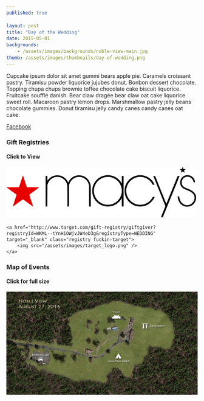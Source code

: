 ```yaml
---
published: true

layout: post
title: "Day of the Wedding"
date: 2015-05-01
backgrounds:
    - /assets/images/backgrounds/noble-view-main.jpg
thumb: /assets/images/thumbnails/day-of-wedding.png
---
```


Cupcake ipsum dolor sit amet gummi bears apple pie. Caramels croissant pastry. Tiramisu powder liquorice jujubes donut. Bonbon dessert chocolate. Topping chupa chups brownie toffee chocolate cake biscuit liquorice. Fruitcake soufflé danish. Bear claw dragée bear claw oat cake liquorice sweet roll. Macaroon pastry lemon drops. Marshmallow pastry jelly beans chocolate gummies. Donut tiramisu jelly candy canes candy canes oat cake.

[Facebook](https://www.facebook.com/events/193496107671156/)

### Gift Registries

#### Click to View

<div class="registry-list">
    <a href="http://www1.macys.com/registry/wedding/guest/?registryId=6516820" target="_blank" class="registry">
        <img src="/assets/images/macys_logo.png" />
    </a>

    <a href="http://www.target.com/gift-registry/giftgiver?registryId=WKML--tYnHiOWjvJW4eD3g&registryType=WEDDING" target="_blank" class="registry fuckin-target">
        <img src="/assets/images/target_logo.png" />
    </a>
</div>

### Map of Events

#### Click for full size

<a href="/assets/images/map.jpg" target="_blank">
        <img src="/assets/images/map.jpg" title="Click for larger view" />
</a>